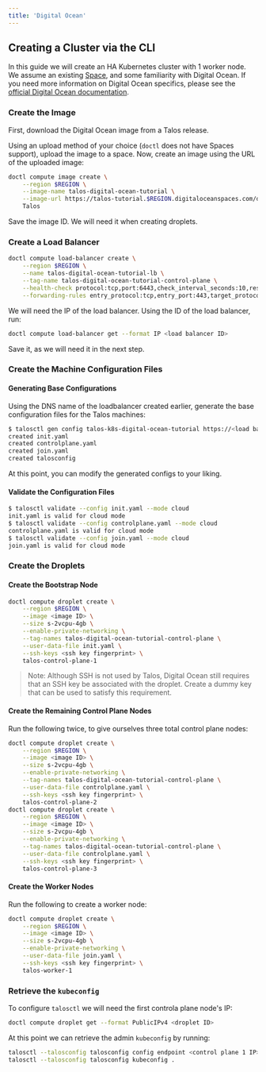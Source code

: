 ```yaml
---
title: 'Digital Ocean'
---
```


## Creating a Cluster via the CLI

In this guide we will create an HA Kubernetes cluster with 1 worker node.
We assume an existing [Space](https://www.digitalocean.com/docs/spaces/), and some familiarity with Digital Ocean.
If you need more information on Digital Ocean specifics, please see the [official Digital Ocean documentation](https://www.digitalocean.com/docs/).

### Create the Image

First, download the Digital Ocean image from a Talos release.

Using an upload method of your choice (`doctl` does not have Spaces support), upload the image to a space.
Now, create an image using the URL of the uploaded image:

```bash
doctl compute image create \
    --region $REGION \
    --image-name talos-digital-ocean-tutorial \
    --image-url https://talos-tutorial.$REGION.digitaloceanspaces.com/digital-ocean.raw.gz \
    Talos
```

Save the image ID.
We will need it when creating droplets.

### Create a Load Balancer

```bash
doctl compute load-balancer create \
    --region $REGION \
    --name talos-digital-ocean-tutorial-lb \
    --tag-name talos-digital-ocean-tutorial-control-plane \
    --health-check protocol:tcp,port:6443,check_interval_seconds:10,response_timeout_seconds:5,healthy_threshold:5,unhealthy_threshold:3 \
    --forwarding-rules entry_protocol:tcp,entry_port:443,target_protocol:tcp,target_port:6443
```

We will need the IP of the load balancer.
Using the ID of the load balancer, run:

```bash
doctl compute load-balancer get --format IP <load balancer ID>
```

Save it, as we will need it in the next step.

### Create the Machine Configuration Files

#### Generating Base Configurations

Using the DNS name of the loadbalancer created earlier, generate the base configuration files for the Talos machines:

```bash
$ talosctl gen config talos-k8s-digital-ocean-tutorial https://<load balancer IP or DNS>
created init.yaml
created controlplane.yaml
created join.yaml
created talosconfig
```

At this point, you can modify the generated configs to your liking.

#### Validate the Configuration Files

```bash
$ talosctl validate --config init.yaml --mode cloud
init.yaml is valid for cloud mode
$ talosctl validate --config controlplane.yaml --mode cloud
controlplane.yaml is valid for cloud mode
$ talosctl validate --config join.yaml --mode cloud
join.yaml is valid for cloud mode
```

### Create the Droplets

#### Create the Bootstrap Node

```bash
doctl compute droplet create \
    --region $REGION \
    --image <image ID> \
    --size s-2vcpu-4gb \
    --enable-private-networking \
    --tag-names talos-digital-ocean-tutorial-control-plane \
    --user-data-file init.yaml \
    --ssh-keys <ssh key fingerprint> \
    talos-control-plane-1
```

> Note: Although SSH is not used by Talos, Digital Ocean still requires that an SSH key be associated with the droplet.
> Create a dummy key that can be used to satisfy this requirement.

#### Create the Remaining Control Plane Nodes

Run the following twice, to give ourselves three total control plane nodes:

```bash
doctl compute droplet create \
    --region $REGION \
    --image <image ID> \
    --size s-2vcpu-4gb \
    --enable-private-networking \
    --tag-names talos-digital-ocean-tutorial-control-plane \
    --user-data-file controlplane.yaml \
    --ssh-keys <ssh key fingerprint> \
    talos-control-plane-2
doctl compute droplet create \
    --region $REGION \
    --image <image ID> \
    --size s-2vcpu-4gb \
    --enable-private-networking \
    --tag-names talos-digital-ocean-tutorial-control-plane \
    --user-data-file controlplane.yaml \
    --ssh-keys <ssh key fingerprint> \
    talos-control-plane-3
```

#### Create the Worker Nodes

Run the following to create a worker node:

```bash
doctl compute droplet create \
    --region $REGION \
    --image <image ID> \
    --size s-2vcpu-4gb \
    --enable-private-networking \
    --user-data-file join.yaml \
    --ssh-keys <ssh key fingerprint> \
    talos-worker-1
```

### Retrieve the `kubeconfig`

To configure `talosctl` we will need the first controla plane node's IP:

```bash
doctl compute droplet get --format PublicIPv4 <droplet ID>
```

At this point we can retrieve the admin `kubeconfig` by running:

```bash
talosctl --talosconfig talosconfig config endpoint <control plane 1 IP>
talosctl --talosconfig talosconfig kubeconfig .
```
